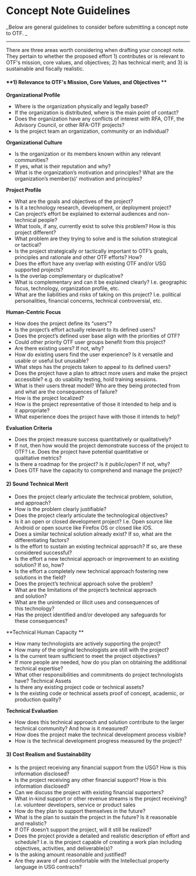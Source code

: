 # Concept Note Guidelines

_Below are general guidelines to consider before submitting a concept note to OTF. _

---

There are three areas worth considering when drafting your concept note. They pertain to whether the proposed effort 1\) contributes or is relevant to OTF's mission, core values, and objectives; 2\) has technical merit; and 3\) is sustainable and fiscally realistic.

#### **1\) Relevance to OTF's Mission, Core Values, and Objectives **

**Organizational Profile**

* Where is the organization physically and legally based?
* If the organization is distributed, where is the main point of contact?
* Does the organization have any conflicts of interest with RFA, OTF, the Advisory Council, or other RFA-OTF projects?
* Is the project team an organization, community or an individual?

**Organizational Culture**

* Is the organization or its members known within any relevant communities? 
* If yes, what is their reputation and why? 
* What is the organization’s motivation and principles? What are the organization’s member\(s\)' motivation and principles?

**Project Profile**

* What are the goals and objectives of the project?
* Is it a technology research, development, or deployment project?
* Can project’s effort be explained to external audiences and non-technical people?
* What tools, if any, currently exist to solve this problem? How is this project different?
* What problem are they trying to solve and is the solution strategical or tactical?
* Is the project strategically or tactically important to OTF’s goals, principles and rationale and other OTF efforts? How?
* Does the effort have any overlap with existing OTF and/or USG supported projects?
* Is the overlap complementary or duplicative?
* What is complementary and can it be explained clearly? I.e. geographic focus, technology, organization profile, etc.
* What are the liabilities and risks of taking on this project? I.e. political personalities, financial concerns, technical controversial, etc.

**Human-Centric Focus**

* How does the project define its “users”?
* Is the project’s effort actually relevant to its defined users?
* Does the project’s defined user base align with the priorities of OTF?
* Could other priority OTF user groups benefit from this project?
* Are there existing users? If not, why?
* How do existing users find the user experience? Is it versatile and usable or useful but unusable?
* What steps has the projects taken to appeal to its defined users?
* Does the project have a plan to attract more users and make the project accessible? e.g. do usability testing, hold training sessions.
* What is their users threat model? Who are they being protected from and what are the consequences of failure?
* How is the project localized?
* How is the project representative of those it intended to help and is it appropriate?
* What experience does the project have with those it intends to help?

**Evaluation Criteria**

* Does the project measure success quantitatively or qualitatively?
* If not, then how would the project demonstrate success of the project to OTF? I.e. Does the project have potential quantitative or qualitative metrics?
* Is there a roadmap for the project? Is it public/open? If not, why?
* Does OTF have the capacity to comprehend and manage the project?

#### **2\) Sound Technical Merit**

* Does the project clearly articulate the technical problem, solution, and approach?
* How is the problem clearly justifiable?
* Does the project clearly articulate the technological objectives?
* Is it an open or closed development project? I.e. Open source like Android or open source like Firefox OS or closed like iOS.
* Does a similar technical solution already exist? If so, what are the differentiating factors?
* Is the effort to sustain an existing technical approach? If so, are these considered successful?
* Is the effort a new technical approach or improvement to an existing solution? If so, how?
* Is the effort a completely new technical approach fostering new solutions in the field?
* Does the project’s technical approach solve the problem?
* What are the limitations of the project’s technical approach and solution?
* What are the unintended or illicit uses and consequences of this technology?
* Has the project identified and/or developed any safeguards for these consequences?

**Technical Human Capacity **

* How many technologists are actively supporting the project?
* How many of the original technologists are still with the project?
* Is the current team sufficient to meet the project objectives?
* If more people are needed, how do you plan on obtaining the additional technical expertise?
* What other responsibilities and commitments do project technologists have? Technical Assets
* Is there any existing project code or technical assets?
* Is the existing code or technical assets proof of concept, academic, or production quality?

**Technical Evaluation**

* How does this technical approach and solution contribute to the larger technical community? And how is it measured?
* How does the project make the technical development process visible?
* How is the technical development progress measured by the project?

#### **3\)  Cost Realism and Sustainability** 

* Is the project receiving any financial support from the USG? How is this information disclosed?
* Is the project receiving any other financial support? How is this information disclosed?
* Can we discuss the project with existing financial supporters?
* What in-kind support or other revenue streams is the project receiving? I.e. volunteer developers, service or product sales
* How do they plan to support themselves in the future?
* What is the plan to sustain the project in the future? Is it reasonable and realistic?
* If OTF doesn’t support the project, will it still be realized?
* Does the project provide a detailed and realistic description of effort and schedule? I.e. is the project capable of creating a work plan including objectives, activities, and deliverable\(s\)?
* Is the asking amount reasonable and justified?
* Are they aware of and comfortable with the Intellectual property language in USG contracts?



